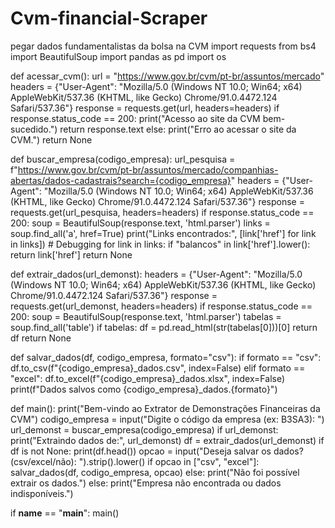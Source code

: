 # Cvm-financial-Scraper
pegar dados fundamentalistas da bolsa na CVM
import requests
from bs4 import BeautifulSoup
import pandas as pd
import os

def acessar_cvm():
    url = "https://www.gov.br/cvm/pt-br/assuntos/mercado"
    headers = {"User-Agent": "Mozilla/5.0 (Windows NT 10.0; Win64; x64) AppleWebKit/537.36 (KHTML, like Gecko) Chrome/91.0.4472.124 Safari/537.36"}
    response = requests.get(url, headers=headers)
    if response.status_code == 200:
        print("Acesso ao site da CVM bem-sucedido.")
        return response.text
    else:
        print("Erro ao acessar o site da CVM.")
        return None

def buscar_empresa(codigo_empresa):
    url_pesquisa = f"https://www.gov.br/cvm/pt-br/assuntos/mercado/companhias-abertas/dados-cadastrais?search={codigo_empresa}"
    headers = {"User-Agent": "Mozilla/5.0 (Windows NT 10.0; Win64; x64) AppleWebKit/537.36 (KHTML, like Gecko) Chrome/91.0.4472.124 Safari/537.36"}
    response = requests.get(url_pesquisa, headers=headers)
    if response.status_code == 200:
        soup = BeautifulSoup(response.text, 'html.parser')
        links = soup.find_all('a', href=True)
        print("Links encontrados:", [link['href'] for link in links])  # Debugging
        for link in links:
            if "balancos" in link['href'].lower():
                return link['href']
    return None

def extrair_dados(url_demonst):
    headers = {"User-Agent": "Mozilla/5.0 (Windows NT 10.0; Win64; x64) AppleWebKit/537.36 (KHTML, like Gecko) Chrome/91.0.4472.124 Safari/537.36"}
    response = requests.get(url_demonst, headers=headers)
    if response.status_code == 200:
        soup = BeautifulSoup(response.text, 'html.parser')
        tabelas = soup.find_all('table')
        if tabelas:
            df = pd.read_html(str(tabelas[0]))[0]
            return df
    return None

def salvar_dados(df, codigo_empresa, formato="csv"):
    if formato == "csv":
        df.to_csv(f"{codigo_empresa}_dados.csv", index=False)
    elif formato == "excel":
        df.to_excel(f"{codigo_empresa}_dados.xlsx", index=False)
    print(f"Dados salvos como {codigo_empresa}_dados.{formato}")

def main():
    print("Bem-vindo ao Extrator de Demonstrações Financeiras da CVM")
    codigo_empresa = input("Digite o código da empresa (ex: B3SA3): ")
    url_demonst = buscar_empresa(codigo_empresa)
    if url_demonst:
        print("Extraindo dados de:", url_demonst)
        df = extrair_dados(url_demonst)
        if df is not None:
            print(df.head())
            opcao = input("Deseja salvar os dados? (csv/excel/não): ").strip().lower()
            if opcao in ["csv", "excel"]:
                salvar_dados(df, codigo_empresa, opcao)
        else:
            print("Não foi possível extrair os dados.")
    else:
        print("Empresa não encontrada ou dados indisponíveis.")

if __name__ == "__main__":
    main()
